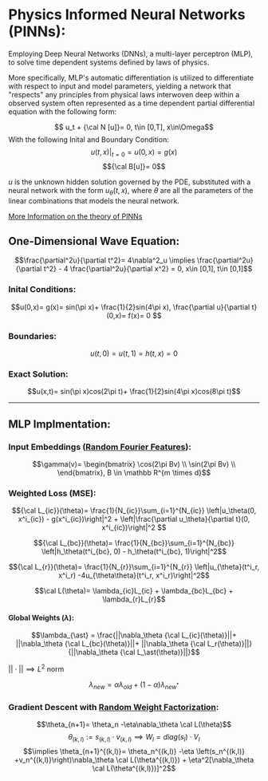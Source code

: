 # Physics Informed Neural Networks (PINNs):
Employing Deep Neural Networks (DNNs), a multi-layer perceptron (MLP), to solve time dependent systems defined by laws of physics.

More specifically, MLP's automatic differentiation is utilized to differentiate with respect to input and model parameters, yielding a network that "respects" any principles from physical laws interwoven deep within a observed system often represented as a time dependent partial differential equation with the following form: 

$$ u_t  + {\cal N [u]}= 0, t\in [0,T],  x\in\Omega$$
With the following Inital and Boundary Condition:
$$ u(t,x)|_{t=0}= u(0,x)= g(x)$$ 
$${\cal B[u]}= 0$$

$u$ is the unknown hidden solution governed by the PDE, substituted with a neural network with the form $u_\theta(t,x)$, where $\theta$ are all the parameters of the linear combinations that models the neural network.

[More Information on the theory of PINNs](https://doi.org/10.1016/j.jcp.2018.10.045)

## One-Dimensional Wave Equation:
$$\frac{\partial^2u}{\partial t^2}= 4\nabla^2_u \implies \frac{\partial^2u}{\partial t^2} - 4 \frac{\partial^2u}{\partial x^2} = 0, x\in [0,1], t\in [0,1]$$

### Inital Conditions:
$$u(0,x)= g(x)= sin(\pi x)+ \frac{1}{2}sin(4\pi x), \frac{\partial u}{\partial t}(0,x)= f(x)= 0 $$ 

### Boundaries:
$$u(t,0)= u(t,1)= h(t,x)= 0$$

### Exact Solution:
$$u(x,t)= sin(\pi x)cos(2\pi t)+ \frac{1}{2}sin(4\pi x)cos(8\pi t)$$

---
## MLP Implmentation:


### Input Embeddings ([Random Fourier Features](https://arxiv.org/pdf/2006.10739)):
$$\gamma(v)=
\begin{bmatrix}
\cos(2\pi Bv) \\
\sin(2\pi Bv) \\
\end{bmatrix}, B \in \mathbb R^{m \times d}$$

### Weighted Loss (MSE):
$${\cal L_{ic}}(\theta)= \frac{1}{N_{ic}}\sum_{i=1}^{N_{ic}} \left|u_\theta(0, x^i_{ic}) - g(x^i_{ic})\right|^2 + \left|\frac{\partial u_\theta}{\partial t}(0, x^i_{ic})\right|^2 $$

$${\cal L_{bc}}(\theta)= \frac{1}{N_{bc}}\sum_{i=1}^{N_{bc}} \left|h_\theta(t^i_{bc}, 0) - h_\theta(t^i_{bc}, 1)\right|^2$$

$${\cal L_{r}}(\theta)= \frac{1}{N_{r}}\sum_{i=1}^{N_{r}} \left|u_{\theta}(t^i_r, x^i_r) -4u_{\theta\theta}(t^i_r, x^i_r)\right|^2$$

$$\cal L(\theta)= \lambda_{ic}L_{ic} + \lambda_{bc}L_{bc} + \lambda_{r}L_{r}$$


#### Global Weights ($\lambda$):

$$\lambda_{\ast} = \frac{||\nabla_\theta {\cal L_{ic}(\theta)}||+ ||\nabla_\theta {\cal L_{bc}(\theta)}||+ ||\nabla_\theta {\cal L_r(\theta)}||}{||\nabla_\theta {\cal L_\ast(\theta)}||}$$

$||\cdot|| \implies L^2$ norm

$$\lambda_{new} = \alpha \lambda_{old} + (1-\alpha)\lambda_{new^\ast}$$

### Gradient Descent with [Random Weight Factorization](https://arxiv.org/pdf/2210.01274):
$$\theta_{n+1}= \theta_n -\eta\nabla_\theta \cal L(\theta)$$
$$\theta_{(k,l)} := s_{(k,l)} \cdot v_{(k,l)}  \implies W_{l} = diag(s_l)\cdot V_l$$
$$\implies \theta_{n+1}^{(k,l)}= \theta_n^{(k,l)} -\eta \left(s_n^{(k,l)} +v_n^{(k,l)}\right)\nabla_\theta \cal L(\theta^{(k,l)}) + \eta^2[\nabla_\theta \cal L(\theta^{(k,l)})]^2$$